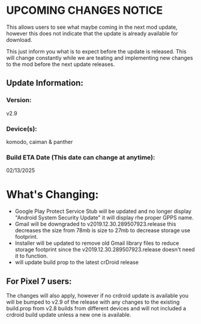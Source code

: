 # UPCOMING CHANGES NOTICE
This allows users to see what maybe coming in the next mod update, however this does not indicate that the update is already available for download.

This just inform you what is to expect before the update is released. This will change constantly while we are teating and implementing new changes to the mod before the next update releases.


## Update Information:

### Version:
v2.9

### Device(s):
komodo, caiman & panther

### Build ETA Date (This date can change at anytime):
02/13/2025

# What's Changing:
- Google Play Protect Service Stub will be updated and no longer display "Android System Security Update" it will display rhe proper GPPS name.
- Gmail will be downgraded to v2019.12.30.289507923.release this decreases the size from 78mb is size to 27mb to decrease storage use footprint.
- Installer will be updated to remove old Gmail library files to reduce storage footprint since the v2019.12.30.289507923.release doesn't need it to function.
- will update build prop to the latest crDroid release

## For Pixel 7 users:
The changes will also apply, however if no crdroid update is available you will be bumped to v2.9 of the release with any changes to the existing build.prop from v2.8 builds from different devices and will not included a crdroid build update unless a new one is available.
